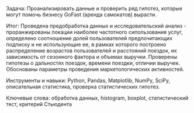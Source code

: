 Задача:
Проанализировать данные и проверить ряд гипотез, которые могут помочь бизнесу GoFast (аренда самокатов) вырасти.

Итог:
Проведена предобработка данных и исследовательский анализ - проранжированы локации наиболее частотного сипользования услуг, определено соотношение долей пользователей предпочитающих подписку и не использующие ее, в рамках которого построено распределение возрастов пользователей и расстояний поездок, их зависимость от сезонного фактора и объемах выручки.
Проверены гипотезы о дальностях поездок, времени поездки, отличии выручек.
Обоснованы параметры проведения маркетологических  активностей.

Инструменты и навыки: Python, Pandas, Matplotlib, NumPy, SciPy, описательная статистика, проверка статистических гипотез.

Ключевые слова: обработка данных, histogram, boxplot, статистический тест, критерий Стьюдента
